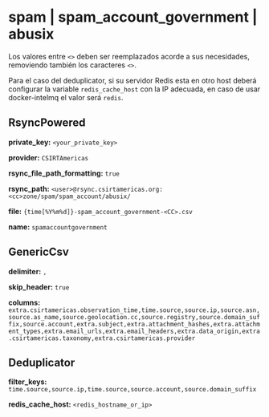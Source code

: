 # spam | spam_account_government | abusix

Los valores entre `<>` deben ser reemplazados acorde a sus necesidades, removiendo también los caracteres `<>`.

Para el caso del deduplicator, si su servidor Redis esta en otro host deberá configurar la variable `redis_cache_host` con la IP adecuada, en caso de usar docker-intelmq el valor será `redis`.

## RsyncPowered

**private_key:** `<your_private_key>`

**provider:** `CSIRTAmericas`

**rsync_file_path_formatting:** `true`

**rsync_path:** `<user>@rsync.csirtamericas.org:<cc>zone/spam/spam_account/abusix/`

**file:** `{time[%Y%m%d]}-spam_account_government-<CC>.csv`

**name:** `spamaccountgovernment`


## GenericCsv

**delimiter:** `,`

**skip_header:** `true`

**columns:** `extra.csirtamericas.observation_time,time.source,source.ip,source.asn,source.as_name,source.geolocation.cc,source.registry,source.domain_suffix,source.account,extra.subject,extra.attachment_hashes,extra.attachment_types,extra.email_urls,extra.email_headers,extra.data_origin,extra.csirtamericas.taxonomy,extra.csirtamericas.provider`


## Deduplicator

**filter_keys:** `time.source,source.ip,time.source,source.account,source.domain_suffix`

**redis_cache_host:** `<redis_hostname_or_ip>`

